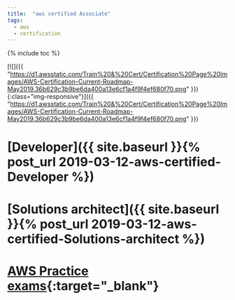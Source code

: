 ```yaml
---
title:  "aws certified Associate"
tags:
  - aws
  - certification
---
```

{% include toc %}

[![]({{ "https://d1.awsstatic.com/Train%20&%20Cert/Certification%20Page%20Images/AWS-Certification-Current-Roadmap-May2019.36b629c3b9be6da400a13e6cf1a4f9f4ef680f70.png" }}){:class="img-responsive"}]({{ "https://d1.awsstatic.com/Train%20&%20Cert/Certification%20Page%20Images/AWS-Certification-Current-Roadmap-May2019.36b629c3b9be6da400a13e6cf1a4f9f4ef680f70.png" }})



# [Developer]({{ site.baseurl }}{% post_url 2019-03-12-aws-certified-Developer %})

# [Solutions architect]({{ site.baseurl }}{% post_url 2019-03-12-aws-certified-Solutions-architect %})

# [AWS Practice exams](https://www.certmetrics.com/amazon/candidate/psi_sso_amazon.aspx?redir=yes){:target="_blank"}
